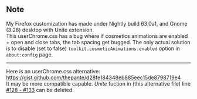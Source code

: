 ## Note  
My Firefox customization has made under Nightly build 63.0a1, and Gnome (3.28) desktop with Unite extension.  
This userChrome.css has a bug where if cosmetics animations are enabled + open and close tabs, the tab spacing get bugged. The only actual solution is to disable (set to false) `toolkit.cosmeticAnimations.enabled` option in `about:config` page.  

---

Here is an userChrome.css alternative: https://gist.github.com/thepante/d28fe184348eb885eec15de8798719e4  
It may be more compatible capable. 
*Unite* fuction in (this alternative file) line [#128 - #133](https://gist.github.com/thepante/d28fe184348eb885eec15de8798719e4#file-userchrome-css-L129) can be deleted.

